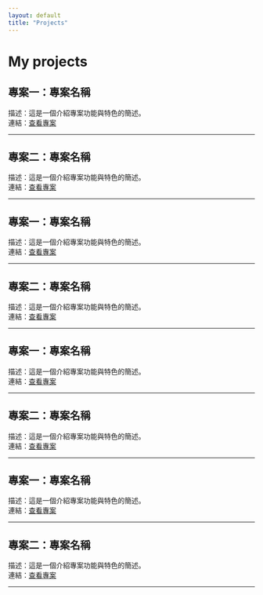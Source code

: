 ```yaml
---
layout: default
title: "Projects"
---
```


# My projects

## 專案一：專案名稱
描述：這是一個介紹專案功能與特色的簡述。  
連結：[查看專案](https://github.com/username/project1)

---

## 專案二：專案名稱
描述：這是一個介紹專案功能與特色的簡述。  
連結：[查看專案](https://github.com/username/project2)

---

## 專案一：專案名稱
描述：這是一個介紹專案功能與特色的簡述。  
連結：[查看專案](https://github.com/username/project1)

---

## 專案二：專案名稱
描述：這是一個介紹專案功能與特色的簡述。  
連結：[查看專案](https://github.com/username/project2)

---

## 專案一：專案名稱
描述：這是一個介紹專案功能與特色的簡述。  
連結：[查看專案](https://github.com/username/project1)

---

## 專案二：專案名稱
描述：這是一個介紹專案功能與特色的簡述。  
連結：[查看專案](https://github.com/username/project2)

---

## 專案一：專案名稱
描述：這是一個介紹專案功能與特色的簡述。  
連結：[查看專案](https://github.com/username/project1)

---

## 專案二：專案名稱
描述：這是一個介紹專案功能與特色的簡述。  
連結：[查看專案](https://github.com/username/project2)

---